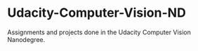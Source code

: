 # Udacity-Computer-Vision-ND
Assignments and projects done in the Udacity Computer Vision Nanodegree.
